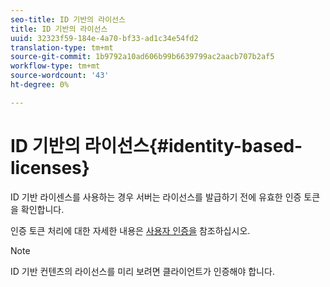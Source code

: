 ```yaml
---
seo-title: ID 기반의 라이선스
title: ID 기반의 라이선스
uuid: 32323f59-184e-4a70-bf33-ad1c34e54fd2
translation-type: tm+mt
source-git-commit: 1b9792a10ad606b99b6639799ac2aacb707b2af5
workflow-type: tm+mt
source-wordcount: '43'
ht-degree: 0%

---
```



# ID 기반의 라이선스{#identity-based-licenses}

ID 기반 라이센스를 사용하는 경우 서버는 라이선스를 발급하기 전에 유효한 인증 토큰을 확인합니다.

인증 토큰 처리에 대한 자세한 내용은 [사용자 인증을](../../../protecting-content/implementing-the-license-server/processing-drm-requests.md#user-authentication) 참조하십시오.

>[!NOTE]
>
>ID 기반 컨텐츠의 라이선스를 미리 보려면 클라이언트가 인증해야 합니다.


